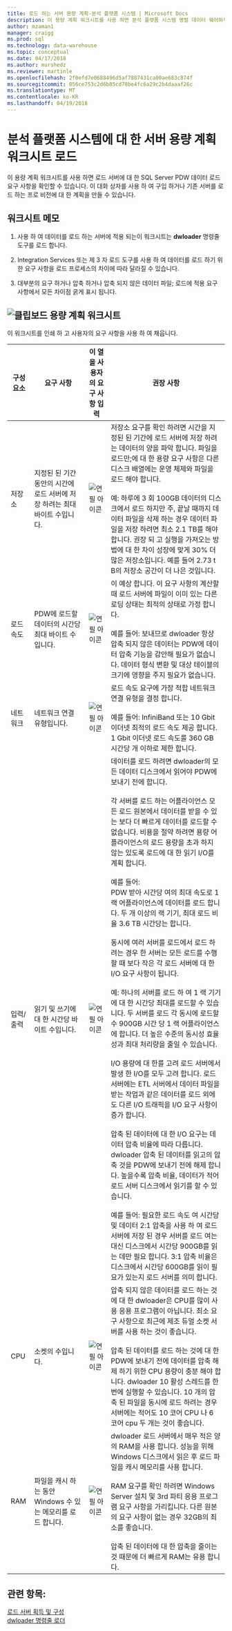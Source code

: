 ```yaml
---
title: 로드 하는 서버 용량 계획-분석 플랫폼 시스템 | Microsoft Docs
description: 이 용량 계획 워크시트를 사용 하면 분석 플랫폼 시스템 병렬 데이터 웨어하우스에 데이터를 로드 하기 위한 서버를 로드에 대 한 요구 사항을 확인 합니다. "
author: mzaman1
manager: craigg
ms.prod: sql
ms.technology: data-warehouse
ms.topic: conceptual
ms.date: 04/17/2018
ms.author: murshedz
ms.reviewer: martinle
ms.openlocfilehash: 2f0efd7e0688496d5af7887431ca00ae683c874f
ms.sourcegitcommit: 056ce753c2d6b85cd78be4fc6a29c2b4daaaf26c
ms.translationtype: MT
ms.contentlocale: ko-KR
ms.lasthandoff: 04/19/2018
---
```

# <a name="loading-server-capacity-planning-worksheet-for-analytics-platform-system"></a>분석 플랫폼 시스템에 대 한 서버 용량 계획 워크시트 로드
이 용량 계획 워크시트를 사용 하면 로드 서버에 대 한 SQL Server PDW 데이터 로드 요구 사항을 확인할 수 있습니다. 이 대화 상자를 사용 하 여 구입 하거나 기존 서버를 로드 하는 프로 비전에 대 한 계획을 만들 수 있습니다.  
  
## <a name="worksheet-notes"></a>워크시트 메모
  
1.  사용 하 여 데이터를 로드 하는 서버에 적용 되는이 워크시트는 **dwloader** 명령줄 도구를 로드 합니다.  
  
2.  Integration Services 또는 제 3 자 로드 도구를 사용 하 여 데이터를 로드 하기 위한 요구 사항을 로드 프로세스의 차이에 따라 달라질 수 있습니다.  
  
3.  대부분의 요구 하거나 압축 하거나 압축 되지 않은 데이터 파일; 로드에 적용 요구 사항에서 모든 차이점 굵게 표시 됩니다.  
  
## <a name="clipboardmediaclipboard-iconpng-clipboard-capacity-planning-worksheet"></a>![클립보드](media/clipboard-icon.png "클립보드") 용량 계획 워크시트  
  
이 워크시트를 인쇄 하 고 사용자의 요구 사항을 사용 하 여 채웁니다.  
  
|구성 요소|요구 사항|이 열을 사용자의 요구 사항 입력|권장 사항|  
|-------------|---------------|--------------------------------------------------|-------------------|  
|저장소|지정된 된 기간 동안의 시간에 로드 서버에 저장 하려는 최대 바이트 수입니다.|![연필 아이콘](media/pencil-icon.png "연필 아이콘")|저장소 요구를 확인 하려면 시간을 지정된 된 기간에 로드 서버에 저장 하려는 데이터의 양을 파악 합니다.  파일을 로드만;에 대 한 용량 요구 사항은 다른 디스크 배열에는 운영 체제와 파일을 로드 해야 합니다.<br /><br />예: 하루에 3 회 100GB 데이터의 디스크에서 로드 하지만 주, 끝날 때까지 데이터 파일을 삭제 하는 경우 데이터 파일을 저장 하려면 최소 2.1 TB를 해야 합니다. 권장 되 고 실행을 가져오는 방법에 대 한 차이 성장에 맞게 30% 더 많은 저장소입니다.  예를 들어 2.73 t B의 저장소 공간이 더 나은 것입니다.|  
|로드 속도|PDW에 로드할 데이터의 시간당 최대 바이트 수입니다.|![연필 아이콘](media/pencil-icon.png "연필 아이콘")|이 예상 합니다. 이 요구 사항의 계산할 때 로드 서버에 파일이 이미 있는 다른 로딩 상태는 최적의 상태로 가정 합니다.<br /><br />예를 들어: 보내므로 dwloader 항상 압축 되지 않은 데이터는 PDW에 데이터 압축 기능을 감안해 필요가 없습니다. 데이터 형식 변환 및 대상 테이블의 크기에 영향을 주지 필요가 없습니다.|  
|네트워크|네트워크 연결 유형입니다.|![연필 아이콘](media/pencil-icon.png "연필 아이콘")|로드 속도 요구에 가장 적합 네트워크 연결 유형을 결정 합니다.<br /><br />예를 들어: InfiniBand 또는 10 Gbit 이더넷 최적의 로드 속도 제공 합니다. 1 Gbit 이더넷 로드 속도를 360 GB 시간당 개 이하로 제한 합니다.|  
|입력/출력|읽기 및 쓰기에 대 한 시간당 바이트 수입니다.|![연필 아이콘](media/pencil-icon.png "연필 아이콘")|데이터를 로드 하려면 dwloader의 모든 데이터 디스크에서 읽어야 PDW에 보내기 전에 합니다.<br /><br />각 서버를 로드 하는 어플라이언스 모든 로드 원본에서 데이터를 받을 수 있는 보다 더 빠르게 데이터를 로드할 수 없습니다. 비용을 절약 하려면 용량 어플라이언스의 로드 용량을 초과 하지 않는 있도록 로드에 대 한 읽기 I/O를 계획 합니다.<br /><br />예를 들어:<br />PDW 받아 시간당 여의 최대 속도로 1 랙 어플라이언스에 데이터를 로드 합니다. 두 개 이상의 랙 기기, 최대 로드 비율 3.6 TB 시간당는 합니다.<br /><br />동시에 여러 서버를 로드에서 로드 하려는 경우 한 서버는 모든 로드를 수행할 때 보다 작은 각 로드 서버에 대 한 I/O 요구 사항이 됩니다.<br /><br />예: 하나의 서버를 로드 하 여 1 랙 기기에 대 한 시간당 최대를 로드할 수 있습니다. 두 서버를 로드 각 동시에 로드할 수 900GB 시간 당 1 랙 어플라이언스에 합니다. 더 높은 수준의 동시성 효율성과 최대 처리량을 줄일 수 있습니다.<br /><br />I/O 용량에 대 한를 고려 로드 서버에서 발생 한 I/O를 모두 고려 합니다. 로드 서버에는 ETL 서버에서 데이터 파일을 받는 작업과 같은 데이터를 로드 외에도 다른 I/O 트래픽을 I/O 요구 사항이 증가 합니다.<br /><br />압축 된 데이터에 대 한 I/O 요구는 데이터 압축 비율에 따라 다릅니다. dwloader 압축 된 데이터를 읽고의 압축 것을 PDW에 보내기 전에 해제 합니다. 높을수록 압축 비율, 데이터가 적어 로드 서버 디스크에서 읽기를 할 수 있습니다.<br /><br />예를 들어: 필요한 로드 속도 여 시간당 및 데이터 2:1 압축을 사용 하 여 로드 서버에 저장 된 경우 서버를 로드 여는 대신 디스크에서 시간당 900GB를 읽는 데만 필요 합니다. 3:1 압축 비율은 디스크에서 시간당 600GB를 읽이 필요가 있는지 로드 서버를 의미 합니다.|  
|CPU|소켓의 수입니다.|![연필 아이콘](media/pencil-icon.png "연필 아이콘")|압축 되지 않은 데이터를 로드 하는 것에 대 한 dwloader은 CPU를 많이 사용 응용 프로그램이 아닙니다.  최소 요구 사항으로 최근에 제조 듀얼 소켓 서버를 사용 하는 것이 좋습니다.<br /><br />압축 된 데이터를 로드 하는 것에 대 한 PDW에 보내기 전에 데이터를 압축 해제 하기 위한 CPU 용량이 충분 해야 합니다. dwloader 10 활성 스레드를 한 번에 실행할 수 있습니다. 10 개의 압축 된 파일을 동시에 로드 하려는 경우 서버에는 적어도 10 코어 CPU 나 6 코어 cpu 두 개는 것이 좋습니다.|  
|RAM|파일을 캐시 하는 동안 Windows 수 있는 메모리를 로드 합니다.|![연필 아이콘](media/pencil-icon.png "연필 아이콘")|dwloader 로드 서버에서 매우 적은 양의 RAM을 사용 합니다. 성능을 위해 Windows 디스크에서 읽은 후 로드 파일을 캐시 메모리를 사용 합니다.<br /><br />RAM 요구를 확인 하려면 Windows Server 설치 및 3rd 파티 응용 프로그램 요구 사항을 가리킵니다. 다른 원본의 요구 사항이 없는 경우 32GB의 최소를 좋습니다.<br /><br />압축 된 데이터에 대 한 압축을 줄이는 것 때문에 더 빠르게 RAM는 유용 합니다.|  
  
## <a name="see-also"></a>관련 항목:  
[로드 서버 획득 및 구성](acquire-and-configure-loading-server.md)  
[dwloader 명령줄 로더](dwloader.md)  
  
